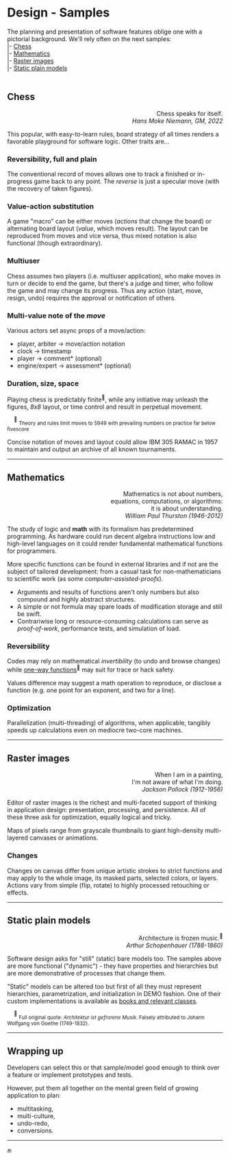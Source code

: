 # Design - Samples

The planning and presentation of software features oblige one with a pictorial background. We'll rely often on the next samples:\
|- [Chess](#chess)\
|- [Mathematics](#mathematics)\
|- [Raster images](#raster-images)\
|- [Static plain models](#static-plain-models)\
&nbsp;

## Chess

<p dir=rtl>.Chess speaks for itself<br><i>Hans Moke Niemann, GM, 2022</i></p>

This popular, with easy-to-learn rules, board strategy of all times renders a favorable playground for software logic.  Other traits are...

### Reversibility, full and plain

The conventional record of moves allows one to track a finished or in-progress game back to any point. The _reverse_ is just a specular move (with the recovery of taken figures).

### Value-action substitution

A game "macro" can be either moves (*actions* that change the board) or alternating board layout (*value*, which moves result). 
The layout can be reproduced from moves and vice versa, thus mixed notation is also functional (though extraordinary).

### Multiuser

Chess assumes two players (i.e. multiuser application), who make moves in turn or decide to end the game, but there's a judge and timer, who follow the game and may change its progress.
Thus any action (start, move, resign, undo) requires the approval or notification of others.

### Multi-value note of the _move_

Various actors set async props of a move/action:

+ player, arbiter -> move/action notation
+ clock -> timestamp
+ player -> comment* (optional)
+ engine/expert -> assessment* (optional)

### Duration, size, space

Playing chess is predictably finite<sup>:1234:</sup>, while any initiative may unleash the figures, _8x8_ layout, or time control and result in perpetual movement.

&nbsp;&nbsp;&nbsp;&nbsp;<sup>:1234:</sup>&nbsp;<sub>Theory and rules limit moves to 5949 with prevailing numbers on practice far below fivescore</sub>

Concise notation of moves and layout could allow IBM&nbsp;305 RAMAC in 1957 to maintain and output an archive of all known tournaments.

---

## Mathematics

<p dir=rtl>,Mathematics is not about numbers<br>:equations, computations, or algorithms<br>.it is about understanding<br><i>William Paul Thurston (1946-2012)</i></p>

The study of logic and **math** with its formalism has predetermined programming. As hardware could run decent algebra instructions low and high-level languages on it could render fundamental mathematical functions for programmers.

More specific functions can be found in external libraries and if not are the subject of tailored development: from a casual task for non-mathematicians to scientific work (as some _computer-assisted-proofs_). 

* Arguments and results of functions aren't only numbers but also compound and highly abstract structures. 
* A simple or not formula may spare loads of modification storage and still be swift. 
* Contrariwise long or resource-consuming calculations can serve as _proof-of-work_, performance tests, and simulation of load.

### Reversibility

Codes may rely on mathematical *invertibility* (to undo and browse changes) while [one-way functions](https://en.wikipedia.org/wiki/One-way_function)<sup>🔗</sup> may suit for trace or hack safety.

Values difference may suggest a math operation to reproduce, or disclose a function (e.g. one point for an exponent, and two for a line).

### Optimization

Parallelization (multi-threading) of algorithms, when applicable, tangibly speeds up calculations even on mediocre two-core machines.

---

## Raster images

<p dir=rtl>,When I am in a painting<br>.I'm not aware of what I'm doing<br><i>Jackson Pollock (1912-1956) </i></p>

Editor of raster images is the richest and multi-faceted support of thinking in application design: presentation, processing, and persistence. 
All of these three ask for optimization, equally logical and tricky.

Maps of pixels range from grayscale thumbnails to giant high-density multi-layered canvases or animations. 

### Changes

Changes on canvas differ from unique artistic strokes to strict functions and may apply to the whole image, its masked parts, selected colors, or layers. 
Actions vary from simple (flip, rotate) to highly processed retouching or effects.

---

## Static plain models

<p dir=rtl><sup>🎼</sup>.Architecture is frozen music<br><i>Arthur Schopenhauer (1788-1860)</i></p>

Software design asks for "still" (static) bare models too. The samples above are more functional ("dynamic") - they have properties and hierarchies but are more demonstrative of processes that change them.

"Static" models can be altered too but first of all they must represent hierarchies, parametrization, and initialization in DEMO fashion. 
One of their custom implementations is available as [books and relevant classes](https://github.com/Kyriosity/use-dev/tree/main/src/TuttiFrutti/AbcModels).

&nbsp;&nbsp;&nbsp;&nbsp;<sup>🎼</sup> <sub>Full original quote: _Architektur ist gefrorene Musik_. Falsely attributed to Johann Wolfgang von Goethe (1749-1832).</sub>

---

## Wrapping up

Developers can select this or that sample/model good enough to think over a feature or implement prototypes and tests. 

However, put them all together on the mental green field of growing application to plan:

+ multitasking,
+ multi-culture,
+ undo-redo,
+ conversions.

---

🔚
